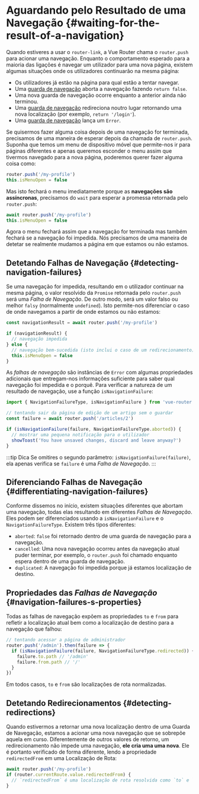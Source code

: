 # Aguardando pelo Resultado de uma Navegação {#waiting-for-the-result-of-a-navigation}

<VueSchoolLink
  href="https://vueschool.io/lessons/vue-router-4-detecting-navigation-failures"
  title="Aprenda como detetar falhas de navegação"
/>

Quando estiveres a usar o `router-link`, a Vue Router chama o `router.push` para acionar uma navegação. Enquanto o comportamento esperado para a maioria das ligações é navegar um utilizador para uma nova página, existem algumas situações onde os utilizadores continuarão na mesma página:

- Os utilizadores já estão na página para qual estão a tentar navegar.
- Uma [guarda de navegação](./navigation-guards.md) aborta a navegação fazendo `return false`.
- Uma nova guarda de navegação ocorre enquanto a anterior ainda não terminou.
- Uma [guarda de navegação](./navigation-guards.md) redireciona noutro lugar retornando uma nova localização (por exemplo, `return '/login'`).
- Uma [guarda de navegação](./navigation-guards.md) lança um `Error`.

Se quisermos fazer alguma coisa depois de uma navegação for terminada, precisamos de uma maneira de esperar depois da chamada de `router.push`. Suponha que temos um menu de dispositivo móvel que permite-nos ir para páginas diferentes e apenas queremos esconder o menu assim que tivermos navegado para a nova página, poderemos querer fazer alguma coisa como:

```js
router.push('/my-profile')
this.isMenuOpen = false
```

Mas isto fechará o menu imediatamente porque as **navegações são assíncronas**, precisamos do `wait` para esperar a promessa retornada pelo `router.push`:

```js
await router.push('/my-profile')
this.isMenuOpen = false
```

Agora o menu fechará assim que a navegação for terminada mas também fechará se a navegação foi impedida. Nós precisamos de uma maneira de detetar se realmente mudamos a página em que estamos ou não estamos.

## Detetando Falhas de Navegação {#detecting-navigation-failures}

Se uma navegação for impedida, resultando em o utilizador continuar na mesma página, o valor resolvido da `Promise` retornada pelo `router.push` será uma _Falha de Navegação_. De outro modo, será um valor falso ou melhor `falsy` (normalmente `undefined`). Isto permite-nos diferenciar o caso de onde navegamos a partir de onde estamos ou não estamos:

```js
const navigationResult = await router.push('/my-profile')

if (navigationResult) {
  // navegação impedida
} else {
  // navegação bem-sucedida (isto inclui o caso de um redirecionamento)
  this.isMenuOpen = false
}
```

As _falhas de navegação_ são instâncias de `Error` com algumas propriedades adicionais que entregam-nos informações suficiente para saber qual navegação foi impedida e o porquê. Para verificar a natureza de um resultado de navegação, use a função `isNavigationFailure`:

```js
import { NavigationFailureType, isNavigationFailure } from 'vue-router'

// tentando sair da página de edição de um artigo sem o guardar
const failure = await router.push('/articles/2')

if (isNavigationFailure(failure, NavigationFailureType.aborted)) {
  // mostrar uma pequena notificação para o utilizador
  showToast('You have unsaved changes, discard and leave anyway?')
}
```

:::tip Dica
Se omitires o segundo parâmetro: `isNavigationFailure(failure)`, ela apenas verifica se `failure` é uma _Falha de Navegação_.
:::

## Diferenciando Falhas de Navegação {#differentiating-navigation-failures}

Conforme dissemos no início, existem situações diferentes que abortam uma navegação, todas elas resultando em diferentes _Falhas de Navegação_. Eles podem ser diferenciados usando a `isNavigationFailure` e o `NavigationFailureType`. Existem três tipos diferentes:

- `aborted`: `false` foi retornado dentro de uma guarda de navegação para a navegação.
- `cancelled`: Uma nova navegação ocorreu antes da navegação atual puder terminar, por exemplo, o `router.push` foi chamado enquanto espera dentro de uma guarda de navegação.
- `duplicated`: A navegação foi impedida porque já estamos localização de destino.

## Propriedades das _Falhas de Navegação_ {#navigation-failures-s-properties}

Todas as falhas de navegação expõem as propriedades `to` e `from` para refletir a localização atual bem como a localização de destino para a navegação que falhou:

```js
// tentando acessar a página de administrador
router.push('/admin').then(failure => {
  if (isNavigationFailure(failure, NavigationFailureType.redirected)) {
    failure.to.path // '/admin'
    failure.from.path // '/'
  }
})
```

Em todos casos, `to` e `from` são localizações de rota normalizadas.

## Detetando Redirecionamentos {#detecting-redirections}

Quando estivermos a retornar uma nova localização dentro de uma Guarda de Navegação, estamos a acionar uma nova navegação que se sobrepõe aquela em curso. Diferentemente de outros valores de retorno, um redirecionamento não impede uma navegação, **ele cria uma uma nova**. Ele é portanto verificado de forma diferente, lendo a propriedade `redirectedFrom` em uma Localização de Rota:

```js
await router.push('/my-profile')
if (router.currentRoute.value.redirectedFrom) {
  // `redirectedFrom` é uma localização de rota resolvida como `to` e `from` nas guardas de navegação
}
```

